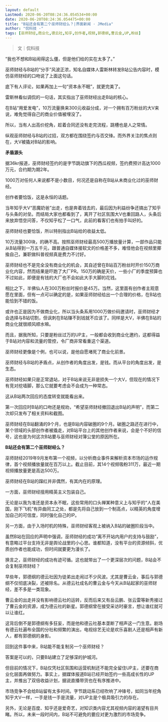 ```yaml
---
layout: default
Lastmod: 2020-06-20T08:24:36.054534+00:00
date: 2020-06-20T08:24:36.054475+00:00
title: "B站还会有第二个巫师财经么？|界面新闻 · JMedia"
author: "侃科技 ·"
tags: [巫师财经,商业化,德云社,知乎,创作者,视频,郭德纲,曹云金,UP,粉丝]
---
```


> 文｜侃科技

“我也不想和B站闹得这么僵，但是他们给的实在太多了。”

巫师财经与B站的“分手”风波正浓，知名自媒体人雷斯林转发B站公告内容时，模仿巫师财经的口吻说了上面这句话。

底下有人评论，如果再加上一句“资本永不眠”，就更完美了。

雷斯林看似调侃的一句话，其实指出了巫师财经出走B站的核心。

在B站“用爱发电”，10万流量换来300元收益分成，对一个拥有百万粉丝的大V来说，难免觉得自己的商业价值被埋没了。

所以，当有人出高价挖角，趁着合同还没有走完流程，跳槽也是人之常情。

纵观巫师财经与B站的过招，双方都在围绕签约与否交锋。而外界关注的焦点则在，大V被撬对B站的影响。

**矛盾源头**

据36kr报道，巫师财经签约的是字节跳动旗下的西瓜视频，签约费预计高达1000万元，合约期为期2年。

1000万对任何人来说都不是小数目，何况还是自称在B站从未商业化过的巫师财经。

创作者要恰饭，这是永恒的话题。

当年知乎大V“恶魔奶爸”出走，也是奔着钱去的，最后因为利益纷争还搞出了知乎与头条的对垒。而结局大家也都看到了，离开了社区氛围大V也重回路人，头条后来放弃悟空问答，不仅知乎松了一口气，此前的看客们也有拍手叫好的。

巫师财经也要恰饭，所以特别指出B站给的收益太低。

10万流量300块，的确不高。按照巫师财经最高500万播放量计算，一部作品只能从B站得到一万五千元，跟普通自媒体接软文的价格差不多，难怪他会在视频里揶揄自己，兼职做科普视频真是费力不讨好。

巫师财经也不是完全没有商业化的机会，其自述曾在B站百万粉丝时开价150万商业化内容，然而结果是吓跑了大厂PR。150万的确是天价，一些小厂的季度预算也不过如此，即便是有钱的大厂也不会如此大手大脚的花钱。

相比之下，半佛仙人在300万粉丝时报价是45万。当然，这里面有创作者主观意愿在里面，但有一点可以确定的是，如果巫师财经给出一个合理的价格，在B站也能恰到不错的饭。

或许也正是因为不做商业化，所以当头条系用1000万做价码邀请时，巫师财经才会选择与B站切割，但讽刺在B站赚不到钱就不应该了。同样是大V，半佛在B站的商业化就很顺风顺水嘛。

而且，据我所知，只要是粉丝过万的UP主，一般都会收到商业化邀约，这都得益于B站对内容和流量的管控，令厂商非常看重这个渠道。

巫师财经更像是个例，也可以说，是他自愿堵死了商业化前景。

巫师财经与B站的矛盾点，从创作者的角度出发，是钱。而从平台的角度出发，是生态。

巫师财经如果只是正常退站，对于B站来说无非是损失一个大V，但现在的情况下有竞对挖墙脚，那么它就要考虑会不会成为一种常态。

这从B站两次回应的态度转变就能看出来。

第一次回应时B站的口吻还是规劝，“希望巫师财经撤回退出B站的声明”，而第二次却只发布了相关资料和截图。

巫师财经在B站翻涌的9个月，也是B站内容破圈的9个月。破圈之路还在进行中，某个领域的头部创作者被撬走，对B站平台上的其他创作者来说，会是个不好的信号，这也是为何这次B站要与巫师财经对簿公堂的原因所在。

**B站还会有第二个巫师财经么？**

巫师财经2019年9月发布第一个视频，以分析商业事件来解析资本市场的运作规律，首个视频播放量就在百万以上。截止目前，其14个视频吸粉311万，最近一期视频播放量更是高达500万。

巫师财经在B站的蹿红并非偶然，有其内在的原理。

一方面，巫师财经擅用精英主义包装自己。

无论是以我为准还是资本永不眠，这些常用的口头禅某种意义上与知乎的“人在美国，刚下飞机”有异曲同工之处，都是先将自己放到一个制高点，以精英的角度增加自己的可信度，同时强化自己的IP。

另一方面，由于入场时机的特殊，巫师财经客观上被纳入B站的破圈阶段当中。

虽然B站在回应的声明中强调，巫师财经的成功“离不开站内用户的支持与鼓励”，有意略过平台支持无非是舆论战里的小心思。谁都知道，没有平台的资源倾斜，优质创作者也能成功，但时间就要更为漫长了。

换言之，巫师财经的成功有迹可循。这也就带出了一个更深层次的问题，B站会不会复制巫师财经？

早些年，郭德纲的德云社因为徒弟出走闹过不少风波。尤其是曹云金，事后与郭德纲不仅彻底决裂，还被除名。从德云社成名的曹云金与今天从B站起家的巫师财经，差不多是一类现象。

曹云金的出走并没有影响德云社的运转，反而后来又有岳云鹏、张云雷等新秀接过了曹云金的资源，成为德云社的新星。郭德纲曾在接受采访时豪言，想让谁红就可以让谁红。

这背后倒不是郭德纲有多狂妄，而是他和德云社基本垄断了相声这一门生意。剧场有德云社遍布全国的分社和频繁的演出，电视综艺无论是欢乐喜剧人还是相声有新人，都有郭德纲的身影。

回到这件事中来，B站能不能复制另一个巫师财经？

答案是可以的，只要B站建立了足够深的护城河。

但目前的情况下，B站仅凭社区氛围和运营机制还不能完全留住UP主，还要在商业化层面再做努力。事实上，据媒体报道B站已经开始签约一些高成长性的UP主，并推出了双倍收益计划，据说直播带货也在有序推进中。

市场竞争不会给B站留有太多时间。字节跳动系已经吹响了冲锋号，如同当年挖角知乎大V一样，一手是钱一手是流量，对UP主是个极具吸引力的存在。

另外，无论是百度、知乎还是爱奇艺，对知识类内容尤其视频内容的渴望有目共睹。所以，未来一段时间内，B站不可避免的要应对更为激烈的市场竞争。

